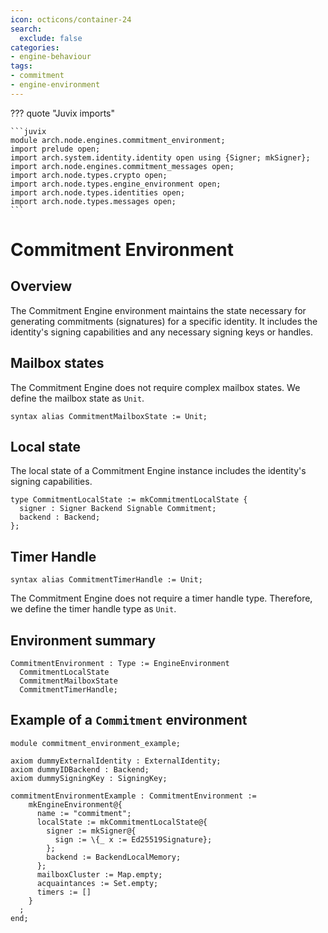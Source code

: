 ```yaml
---
icon: octicons/container-24
search:
  exclude: false
categories:
- engine-behaviour
tags:
- commitment
- engine-environment
---
```


??? quote "Juvix imports"

    ```juvix
    module arch.node.engines.commitment_environment;
    import prelude open;
    import arch.system.identity.identity open using {Signer; mkSigner};
    import arch.node.engines.commitment_messages open;
    import arch.node.types.crypto open;
    import arch.node.types.engine_environment open;
    import arch.node.types.identities open;
    import arch.node.types.messages open;
    ```

# Commitment Environment

## Overview

The Commitment Engine environment maintains the state necessary for generating
commitments (signatures) for a specific identity. It includes the identity's
signing capabilities and any necessary signing keys or handles.

## Mailbox states

The Commitment Engine does not require complex mailbox states. We define the mailbox state as `Unit`.

```juvix
syntax alias CommitmentMailboxState := Unit;
```

## Local state

The local state of a Commitment Engine instance includes the identity's signing capabilities.

```juvix
type CommitmentLocalState := mkCommitmentLocalState {
  signer : Signer Backend Signable Commitment;
  backend : Backend;
};
```

## Timer Handle

```juvix
syntax alias CommitmentTimerHandle := Unit;
```

The Commitment Engine does not require a timer handle type. Therefore, we define the timer handle type as `Unit`.

## Environment summary

```juvix
CommitmentEnvironment : Type := EngineEnvironment
  CommitmentLocalState
  CommitmentMailboxState
  CommitmentTimerHandle;
```

## Example of a `Commitment` environment

<!-- --8<-- [start:environment-example] -->
```juvix extract-module-statements
module commitment_environment_example;

axiom dummyExternalIdentity : ExternalIdentity;
axiom dummyIDBackend : Backend;
axiom dummySigningKey : SigningKey;

commitmentEnvironmentExample : CommitmentEnvironment :=
    mkEngineEnvironment@{
      name := "commitment";
      localState := mkCommitmentLocalState@{
        signer := mkSigner@{
          sign := \{_ x := Ed25519Signature};
        };
        backend := BackendLocalMemory;
      };
      mailboxCluster := Map.empty;
      acquaintances := Set.empty;
      timers := []
    }
  ;
end;
```
<!-- --8<-- [end:environment-example] -->
